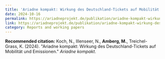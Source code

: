 ```yaml
---
title: 'Ariadne kompakt: Wirkung des Deutschland-Tickets auf Mobilität und Emissionen'
date: 2024-10-16
permalink: https://ariadneprojekt.de/publikation/ariadne-kompakt-wirkung-des-deutschland-tickets-auf-mobilitaet-und-emissionen/#_
link: https://ariadneprojekt.de/publikation/ariadne-kompakt-wirkung-des-deutschland-tickets-auf-mobilitaet-und-emissionen/#_
category: Reports and working papers
---
```


**Recommended citation:**
Koch, N., Illenseer, N., <b>Amberg, M.</b>, Treichel-Grass, K. (2024). &quot;Ariadne kompakt: Wirkung des Deutschland-Tickets auf Mobilität und Emissionen.&quot; <i>Ariadne kompakt</i>.